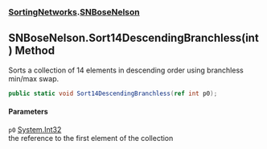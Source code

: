### [SortingNetworks](./SortingNetworks.md 'SortingNetworks').[SNBoseNelson](./SortingNetworks-SNBoseNelson.md 'SortingNetworks.SNBoseNelson')
## SNBoseNelson.Sort14DescendingBranchless(int) Method
Sorts a collection of 14 elements in descending order using branchless min/max swap.  
```csharp
public static void Sort14DescendingBranchless(ref int p0);
```
#### Parameters
<a name='SortingNetworks-SNBoseNelson-Sort14DescendingBranchless(int)-p0'></a>
`p0` [System.Int32](https://docs.microsoft.com/en-us/dotnet/api/System.Int32 'System.Int32')  
the reference to the first element of the collection  
  
